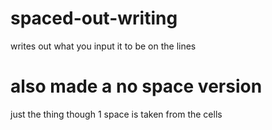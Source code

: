 # spaced-out-writing
writes out what you input it to be on the lines


# also made a no space version
just the thing though 1 space is taken from the cells
